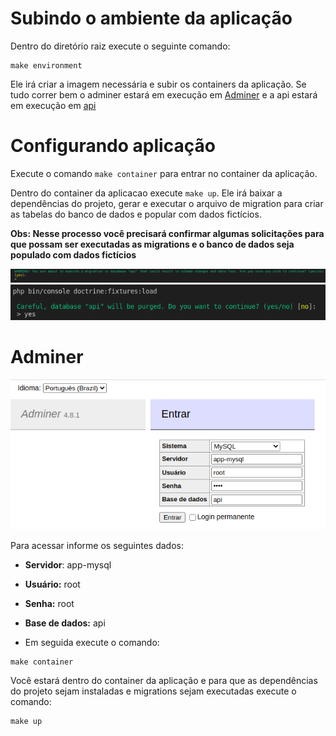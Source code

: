 # Subindo o ambiente da aplicação

Dentro do diretório raiz execute o seguinte comando:

```
make environment
```

Ele irá criar a imagem necessária e subir os containers da aplicação.
Se tudo correr bem o adminer estará em execução em [Adminer](http://localhost:8080) e a api estará em execução em [api](http://localhost:8090/app/public/index.php)

# Configurando aplicação

Execute o comando ``` make container ``` para entrar no container da aplicação.

Dentro do container da aplicacao execute ``` make up ```. Ele irá baixar a dependências do projeto, gerar e executar o arquivo de migration para criar as tabelas do banco de dados e popular com dados fictícios.

**Obs: Nesse processo você precisará confirmar algumas solicitações para que possam ser executadas as migrations e o banco de dados seja populado com dados fictícios** 

![migrations](./docs/migrations.png)
![populate](./docs/populate.png)

# Adminer

![adminer login](./docs/adminer.png)

Para acessar informe os seguintes dados:
- **Servidor**: app-mysql
- **Usuário:** root
- **Senha:** root
- **Base de dados:** api




- Em seguida execute o comando:

```
make container
```
Você estará dentro do container da aplicação e para que as dependências do projeto sejam instaladas e migrations sejam executadas execute o comando:

```
make up
```